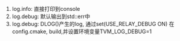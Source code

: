 1. log.info: 直接打印到console
2. log.debug: 默认输出到std::err中
3. log.debug: DLOG()产生的log, 通过set(USE_RELAY_DEBUG ON) 在config.cmake, build,并设置环境变量TVM_LOG_DEBUG=1